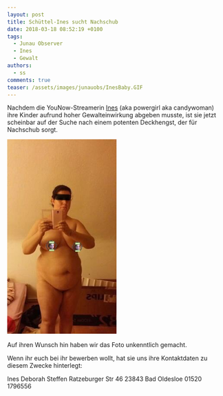 ```yaml
---
layout: post
title: Schüttel-Ines sucht Nachschub
date: 2018-03-18 08:52:19 +0100
tags:
  - Junau Observer
  - Ines
  - Gewalt
authors:
  - ss
comments: true
teaser: /assets/images/junauobs/InesBaby.GIF
---
```


<p>Nachdem die YouNow-Streamerin <a href="https://www.younow.com/candywoman_26">Ines</a> (aka powergirl aka candywoman) ihre Kinder aufrund hoher Gewalteinwirkung abgeben musste, 
ist sie jetzt scheinbar auf der Suche nach einem potenten Deckhengst, der für Nachschub sorgt.</p> 

![Ines auf der Suche](/assets/images/junauobs/InesNude2.jpg)

Auf ihren Wunsch hin haben wir das Foto unkenntlich gemacht.

<p>Wenn ihr euch bei ihr bewerben wollt, hat sie uns ihre Kontaktdaten zu diesem Zwecke hinterlegt:<br></p>

Ines Deborah Steffen
Ratzeburger Str 46
23843 Bad Oldesloe
01520 1796556

